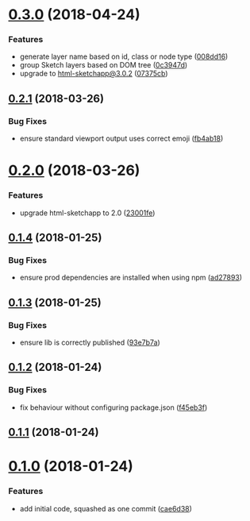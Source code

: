 <a name="0.3.0"></a>
# [0.3.0](https://github.com/chrisvxd/story2sketch/compare/v0.2.1...v0.3.0) (2018-04-24)


### Features

* generate layer name based on id, class or node type ([008dd16](https://github.com/chrisvxd/story2sketch/commit/008dd16))
* group Sketch layers based on DOM tree ([0c3947d](https://github.com/chrisvxd/story2sketch/commit/0c3947d))
* upgrade to html-sketchapp@3.0.2 ([07375cb](https://github.com/chrisvxd/story2sketch/commit/07375cb))



<a name="0.2.1"></a>
## [0.2.1](https://github.com/chrisvxd/story2sketch/compare/v0.2.0...v0.2.1) (2018-03-26)


### Bug Fixes

* ensure standard viewport output uses correct emoji ([fb4ab18](https://github.com/chrisvxd/story2sketch/commit/fb4ab18))



<a name="0.2.0"></a>
# [0.2.0](https://github.com/chrisvxd/story2sketch/compare/0.1.4...v0.2.0) (2018-03-26)


### Features

* upgrade html-sketchapp to 2.0 ([23001fe](https://github.com/chrisvxd/story2sketch/commit/23001fe))



<a name="0.1.4"></a>
## [0.1.4](https://github.com/chrisvxd/story2sketch/compare/0.1.3...0.1.4) (2018-01-25)


### Bug Fixes

* ensure prod dependencies are installed when using npm ([ad27893](https://github.com/chrisvxd/story2sketch/commit/ad27893))



<a name="0.1.3"></a>
## [0.1.3](https://github.com/chrisvxd/story2sketch/compare/0.1.2...0.1.3) (2018-01-25)


### Bug Fixes

* ensure lib is correctly published ([93e7b7a](https://github.com/chrisvxd/story2sketch/commit/93e7b7a))



<a name="0.1.2"></a>
## [0.1.2](https://github.com/chrisvxd/story2sketch/compare/0.1.1...0.1.2) (2018-01-24)


### Bug Fixes

* fix behaviour without configuring package.json ([f45eb3f](https://github.com/chrisvxd/story2sketch/commit/f45eb3f))



<a name="0.1.1"></a>
## [0.1.1](https://github.com/chrisvxd/story2sketch/compare/0.1.0...0.1.1) (2018-01-24)



<a name="0.1.0"></a>
# [0.1.0](https://github.com/chrisvxd/story2sketch/compare/cae6d38...0.1.0) (2018-01-24)


### Features

* add initial code, squashed as one commit ([cae6d38](https://github.com/chrisvxd/story2sketch/commit/cae6d38))



